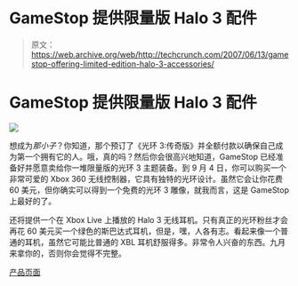 # GameStop 提供限量版 Halo 3 配件

> 原文：<https://web.archive.org/web/http://techcrunch.com/2007/06/13/gamestop-offering-limited-edition-halo-3-accessories/>

# GameStop 提供限量版 Halo 3 配件

![](img/53f89fe7c959e3a4b970351724dc4bed.png)

想成为*那小子*？你知道，那个预订了《光环 3:传奇版》并全额付款以确保自己成为第一个拥有它的人。哦，真的吗？然后你会很高兴地知道，GameStop 已经准备好并愿意卖给你一堆限量版的光环 3 主题装备。到 9 月 4 日，你可以购买一个非常可爱的 Xbox 360 无线控制器，它具有独特的光环设计。虽然它会让你花费 60 美元，但你确实可以得到一个免费的光环 3 雕像，就我而言，这是 GameStop 上最好的了。

还将提供一个在 Xbox Live 上播放的 Halo 3 无线耳机。只有真正的光环粉丝才会再花 60 美元买一个绿色的斯巴达式耳机，但是，嘿，人各有志。看起来像一个普通的耳机，虽然它可能比普通的 XBL 耳机舒服得多。非常令人兴奋的东西。九月来拿你的，否则你会觉得不完整。

[产品页面](https://web.archive.org/web/20201129022303/http://www.gamestop.com/product.asp?product%5Fid=802707)